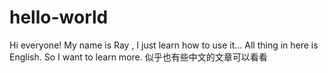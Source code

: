 # hello-world

Hi everyone!
My name is Ray , I just learn how to use it...
All thing in here is English.
So I want to learn more.
似乎也有些中文的文章可以看看
